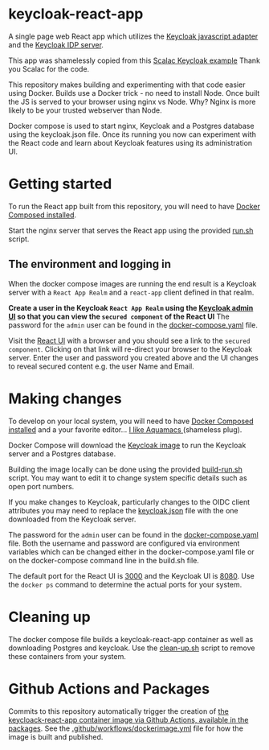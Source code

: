 # keycloak-react-app
A single page web React app which utilizes the [Keycloak javascript adapter](https://github.com/keycloak/keycloak/tree/master/adapters/oidc/js/src/main/resources) and the [Keycloak IDP server](https://github.com/keycloak/keycloak).

This app was shamelessly copied from this [Scalac Keycloak
example](https://scalac.io/user-authentication-keycloak-1/) Thank you
Scalac for the code.

This repository makes building and experimenting with that code
easier using Docker.  Builds use a Docker trick - no need to install Node.  Once
built the JS is served to your browser using nginx vs Node.  Why?
Nginx is more likely to be your trusted webserver than Node.

Docker compose is used to start nginx, Keycloak and a Postgres
database using the keycloak.json file.  Once its running you
now can experiment with the React code and learn about Keycloak
features using its administration UI.

# Getting started

To run the React app built from this repository, you will need to have [Docker
Composed installed](https://docs.docker.com/compose/install/).

Start the nginx server that serves the React app using the provided [run.sh](run.sh) script.

## The environment and logging in

When the docker compose images are running the end result is a
Keycloak server with a `React App Realm` and a `react-app` client
defined in that realm.

**Create a user in the Keycloak `React App Realm` using the [Keycloak
admin UI](http://localhost:8080/) so that you can view the `secured
component` of the React UI** The password for the `admin` user can be found in the
[docker-compose.yaml](docker-compose.yaml) file. 

Visit the [React UI](http://localhost:3000/) with a browser and you should see a
link to the `secured component`.  Clicking on that link will re-direct your
browser to the Keycloak server.  Enter the user and password you
created above and the UI changes to reveal secured content e.g. the user Name and
Email.

# Making changes

To develop on your local system, you will need to have [Docker
Composed installed](https://docs.docker.com/compose/install/) and a
your favorite editor... [I like Aquamacs ](http://aquamacs.org/) (shameless plug).

Docker Compose will download the [Keycloak
image](https://hub.docker.com/r/jboss/keycloak/) to run the Keycloak
server and a Postgres database.

Building the image locally can be done using the provided
[build-run.sh](build-run.sh) script.  You may want to edit it to
change system specific details such as open port numbers.

If you make changes to Keycloak, particularly changes to the OIDC
client attributes you may need to replace the [keycloak.json](keycloak.json) file with
the one downloaded from the Keycloak server.

The password for the `admin` user can be found in the
[docker-compose.yaml](docker-compose.yaml) file. Both the username
and password are configured via environment variables which can be
changed either in the docker-compose.yaml file or on the
docker-compose command line in the build.sh file.

The default port for the React UI is [3000](http://localhost:3000/) and the Keycloak UI
is [8080](http://locahost:8080/).  Use the `docker ps` command to determine the
actual ports for your system.


# Cleaning up

The docker compose file builds a keycloak-react-app container as well
as downloading Postgres and keycloak. Use the [clean-up.sh](clean-up.sh) script to
remove these containers from your system.

# Github Actions and Packages

Commits to this repository automatically trigger the creation of [the keycloack-react-app
container image via Github Actions, available in the packages](https://github.com/MitchellJThomas?tab=packages&repo_name=keycloak-react-app).  See the
[.github/workflows/dockerimage.yml](.github/workflows/dockerimage.yml) file for how the image is built and
published.
